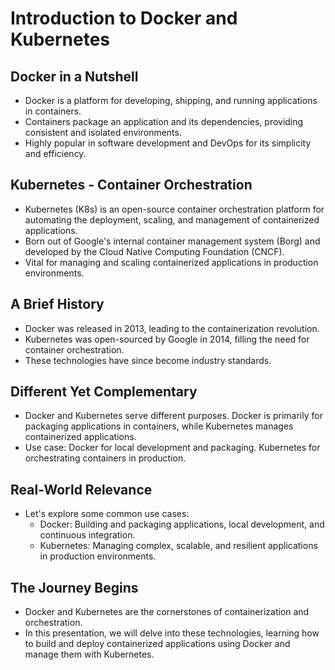 # Introduction to Docker and Kubernetes

## Docker in a Nutshell
- Docker is a platform for developing, shipping, and running applications in containers.
- Containers package an application and its dependencies, providing consistent and isolated environments.
- Highly popular in software development and DevOps for its simplicity and efficiency.

## Kubernetes - Container Orchestration
- Kubernetes (K8s) is an open-source container orchestration platform for automating the deployment, scaling, and management of containerized applications.
- Born out of Google's internal container management system (Borg) and developed by the Cloud Native Computing Foundation (CNCF).
- Vital for managing and scaling containerized applications in production environments.

## A Brief History
- Docker was released in 2013, leading to the containerization revolution.
- Kubernetes was open-sourced by Google in 2014, filling the need for container orchestration.
- These technologies have since become industry standards.

## Different Yet Complementary
- Docker and Kubernetes serve different purposes. Docker is primarily for packaging applications in containers, while Kubernetes manages containerized applications.
- Use case: Docker for local development and packaging. Kubernetes for orchestrating containers in production.

## Real-World Relevance
- Let's explore some common use cases:
  - Docker: Building and packaging applications, local development, and continuous integration.
  - Kubernetes: Managing complex, scalable, and resilient applications in production environments.

## The Journey Begins
- Docker and Kubernetes are the cornerstones of containerization and orchestration.
- In this presentation, we will delve into these technologies, learning how to build and deploy containerized applications using Docker and manage them with Kubernetes.
